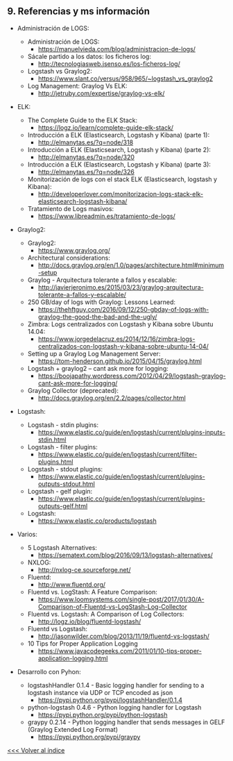 ## 9. Referencias y ms información

- Administración de LOGS:
    - Administración de LOGS:
		- https://manuelvieda.com/blog/administracion-de-logs/
    - Sácale partido a los datos: los ficheros log:
		- http://tecnologiasweb.jsenso.es/los-ficheros-log/
    - Logstash vs Graylog2:
		- https://www.slant.co/versus/958/965/~logstash_vs_graylog2
    - Log Management: Graylog Vs ELK:
		- http://jetruby.com/expertise/graylog-vs-elk/

- ELK:
    - The Complete Guide to the ELK Stack:
		- https://logz.io/learn/complete-guide-elk-stack/
    - Introducción a ELK (Elasticsearch, Logstash y Kibana) (parte 1):
		- http://elmanytas.es/?q=node/318
    - Introducción a ELK (Elasticsearch, Logstash y Kibana) (parte 2):
		- http://elmanytas.es/?q=node/320
    - Introducción a ELK (Elasticsearch, Logstash y Kibana) (parte 3):
		- http://elmanytas.es/?q=node/326
    - Monitorización de logs con el stack ELK (Elasticsearch, logstash y Kibana):
		- http://developerlover.com/monitorizacion-logs-stack-elk-elasticsearch-logstash-kibana/
    - Tratamiento de Logs masivos:
		- https://www.libreadmin.es/tratamiento-de-logs/

- Graylog2:
    - Graylog2:
		- https://www.graylog.org/
    - Architectural considerations:
		- http://docs.graylog.org/en/1.0/pages/architecture.html#minimum-setup
    - Graylog - Arquitectura tolerante a fallos y escalable:
		- http://javierjeronimo.es/2015/03/23/graylog-arquitectura-tolerante-a-fallos-y-escalable/
    - 250 GB/day of logs with Graylog: Lessons Learned:
		- https://thehftguy.com/2016/09/12/250-gbday-of-logs-with-graylog-the-good-the-bad-and-the-ugly/
    - Zimbra: Logs centralizados con Logstash y Kibana sobre Ubuntu 14.04:
		- https://www.jorgedelacruz.es/2014/12/16/zimbra-logs-centralizados-con-logstash-y-kibana-sobre-ubuntu-14-04/
    - Setting up a Graylog Log Management Server:
		- https://tom-henderson.github.io/2015/04/15/graylog.html
    - Logstash + graylog2 – cant ask more for logging:
		- https://boojapathy.wordpress.com/2012/04/29/logstash-graylog-cant-ask-more-for-logging/
    - Graylog Collector (deprecated):
		- http://docs.graylog.org/en/2.2/pages/collector.html

- Logstash:
    - Logstash - stdin plugins:
		- https://www.elastic.co/guide/en/logstash/current/plugins-inputs-stdin.html
    - Logstash - filter plugins:
		- https://www.elastic.co/guide/en/logstash/current/filter-plugins.html
    - Logstash - stdout plugins:
		- https://www.elastic.co/guide/en/logstash/current/plugins-outputs-stdout.html
    - Logstash - gelf plugin:
		- https://www.elastic.co/guide/en/logstash/current/plugins-outputs-gelf.html
    - Logstash:
		- https://www.elastic.co/products/logstash

- Varios:
    - 5 Logstash Alternatives:
		- https://sematext.com/blog/2016/09/13/logstash-alternatives/
    - NXLOG:
		- http://nxlog-ce.sourceforge.net/
    - Fluentd:
		- http://www.fluentd.org/
    - Fluentd vs. LogStash: A Feature Comparison:
		- https://www.loomsystems.com/single-post/2017/01/30/A-Comparison-of-Fluentd-vs-LogStash-Log-Collector
    - Fluentd vs. Logstash: A Comparison of Log Collectors:
		- http://logz.io/blog/fluentd-logstash/
    - Fluentd vs Logstash:
		- http://jasonwilder.com/blog/2013/11/19/fluentd-vs-logstash/
	- 10 Tips for Proper Application Logging
		- https://www.javacodegeeks.com/2011/01/10-tips-proper-application-logging.html

- Desarrollo con Pyhon:
	- logstashHandler 0.1.4 - Basic logging handler for sending to a logstash instance via UDP or TCP encoded as json
    	- https://pypi.python.org/pypi/logstashHandler/0.1.4
	- python-logstash 0.4.6 - Python logging handler for Logstash
    	- https://pypi.python.org/pypi/python-logstash
	- graypy 0.2.14 - Python logging handler that sends messages in GELF (Graylog Extended Log Format)
    	- https://pypi.python.org/pypi/graypy


[<<< Volver al índice](README.md)
